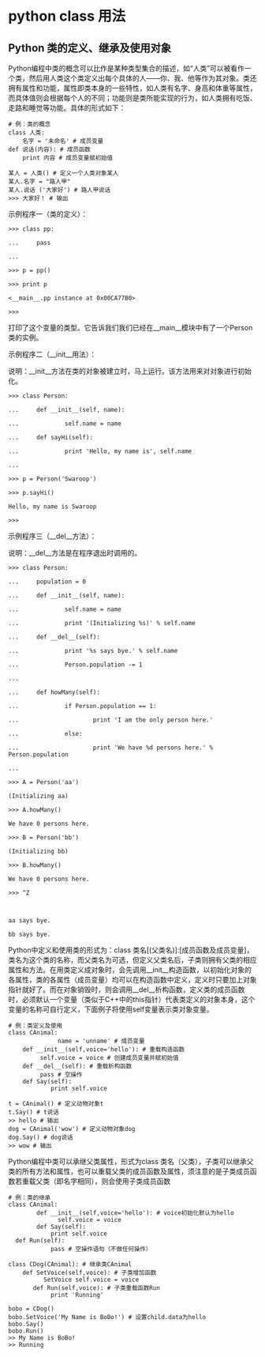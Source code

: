 python class 用法
=================

## Python 类的定义、继承及使用对象

Python编程中类的概念可以比作是某种类型集合的描述，如“人类”可以被看作一个类，然后用人类这个类定义出每个具体的人——你、我、他等作为其对象。类还拥有属性和功能，属性即类本身的一些特性，如人类有名字、身高和体重等属性，而具体值则会根据每个人的不同；功能则是类所能实现的行为，如人类拥有吃饭、走路和睡觉等功能。具体的形式如下：

	# 例：类的概念 
	class 人类: 
		名字 = '未命名' # 成员变量 
	def 说话(内容): # 成员函数 
		print 内容 # 成员变量赋初始值 

	某人 = 人类() # 定义一个人类对象某人 
	某人.名字 = "路人甲" 
	某人.说话 ('大家好') # 路人甲说话 
	>>> 大家好！ # 输出


示例程序一（类的定义）：

	>>> class pp:

	...     pass

	...

	>>> p = pp()

	>>> print p

	<__main__.pp instance at 0x00CA77B0>

	>>>

打印了这个变量的类型。它告诉我们我们已经在__main__模块中有了一个Person类的实例。



示例程序二（__init__用法）：

说明：__init__方法在类的对象被建立时，马上运行。该方法用来对对象进行初始化。

 

	>>> class Person:

	...     def __init__(self, name):

	...             self.name = name

	...     def sayHi(self):

	...             print 'Hello, my name is', self.name

	...

	>>> p = Person('Swaroop')

	>>> p.sayHi()

	Hello, my name is Swaroop

	>>>

示例程序三（__del__方法）：

说明：__del__方法是在程序退出时调用的。

 

	>>> class Person:

	...     population = 0

	...     def __init__(self, name):

	...             self.name = name

	...             print '(Initializing %s)' % self.name

	...     def __del__(self):

	...             print '%s says bye.' % self.name

	...             Person.population -= 1

	...

	...     def howMany(self):

	...             if Person.population == 1:

	...                     print 'I am the only person here.'

	...             else:

	...                     print 'We have %d persons here.' % Person.population

	...

	>>> A = Person('aa')

	(Initializing aa)

	>>> A.howMany()

	We have 0 persons here.

	>>> B = Person('bb')

	(Initializing bb)

	>>> B.howMany()

	We have 0 persons here.

	>>> ^Z



	aa says bye.

	bb says bye.



Python中定义和使用类的形式为：class 类名[(父类名)]:[成员函数及成员变量]，类名为这个类的名称，而父类名为可选，但定义父类名后，子类则拥有父类的相应属性和方法。在用类定义成对象时，会先调用__init__构造函数，以初始化对象的各属性，类的各属性（成员变量）均可以在构造函数中定义，定义时只要加上对象指针就好了。而在对象销毁时，则会调用__del__析构函数，定义类的成员函数时，必须默认一个变量（类似于C++中的this指针）代表类定义的对象本身，这个变量的名称可自行定义，下面例子将使用self变量表示类对象变量。

	# 例：类定义及使用 
	class CAnimal: 
				  name = 'unname' # 成员变量 
		def __init__(self,voice='hello'): # 重载构造函数 
			 self.voice = voice # 创建成员变量并赋初始值 
		def __del__(self): # 重载析构函数 
			 pass # 空操作 
		def Say(self): 
				print self.voice 

	t = CAnimal() # 定义动物对象t 
	t.Say() # t说话 
	>> hello # 输出 
	dog = CAnimal('wow') # 定义动物对象dog 
	dog.Say() # dog说话 
	>> wow # 输出
  



Python编程中类可以承继父类属性，形式为class 类名（父类），子类可以继承父类的所有方法和属性，也可以重载父类的成员函数及属性，须注意的是子类成员函数若重载父类（即名字相同），则会使用子类成员函数

	# 例：类的继承 
	class CAnimal: 
			def __init__(self,voice='hello'): # voice初始化默认为hello 
				  self.voice = voice 
			def Say(self): 
				print self.voice 
	  def Run(self): 
				pass # 空操作语句（不做任何操作） 

	class CDog(CAnimal): # 继承类CAnimal 
		def SetVoice(self,voice): # 子类增加函数
			  SetVoice self.voice = voice 
		   def Run(self,voice): # 子类重载函数Run            
				print 'Running' 

	bobo = CDog() 
	bobo.SetVoice('My Name is BoBo!') # 设置child.data为hello 
	bobo.Say() 
	bobo.Run() 
	>> My Name is BoBo! 
	>> Running
